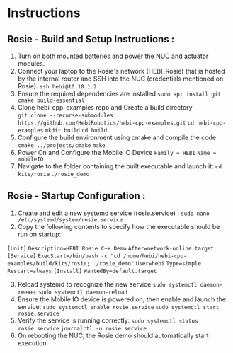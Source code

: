 # Instructions

## Rosie - Build and Setup Instructions :

1. Turn on both mounted batteries and power the NUC and actuator modules.
2. Connect your laptop to the Rosie's network (HEBI_Rosie) that is hosted by the internal router and SSH into the NUC (credentials mentioned on Rosie).
  `ssh hebi@10.10.1.2`
3. Ensure the required dependencies are installed 
  `sudo apt install git cmake build-essential`
4. Clone hebi-cpp-examples repo and Create a build directory  
  `git clone --recurse-submodules https://github.com/HebiRobotics/hebi-cpp-examples.git`
  `cd hebi-cpp-examples`
  `mkdir build`
  `cd build`
5. Configure the build environment using cmake and compile the code 
  `cmake ../projects/cmake`
  `make`
6. Power On and Configure the Mobile IO Device
  `Family = HEBI`
  `Name = mobileIO`
7. Navigate to the folder containing the built executable and launch it:
  `cd kits/rosie`
  `./rosie_demo`


## Rosie - Startup Configuration :

1. Create and edit a new systemd service (rosie.service) :
  `sudo nano /etc/systemd/system/rosie.service`
2. Copy the following contents to specify how the executable should be run on startup:
		
  `[Unit]`
  `Description=HEBI Rosie C++ Demo`
  `After=network-online.target`
  `[Service]`
  `ExecStart=/bin/bash -c "cd /home/hebi/hebi-cpp-examples/build/kits/rosie; ./rosie_demo"`
  `User=hebi`
  `Type=simple`
  `Restart=always`
  `[Install]`
  `WantedBy=default.target`
		
3. Reload systemd to recognize the new service
  `sudo systemctl daemon-reexec`
         `sudo systemctl daemon-reload`
4. Ensure the Mobile IO device is powered on, then enable and launch the service:
  `sudo systemctl enable rosie.service`
  `sudo systemctl start rosie.service`
5. Verify the service is running correctly:
  `sudo systemctl status rosie.service`
  `journalctl -u rosie.service`
6. On rebooting the NUC, the Rosie demo should automatically start execution.
